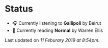 # Status

- 🎧 Currently listening to **Gallipoli** by Beirut
- 📖 Currently reading **Normal** by Warren Ellis

[//]: # (- 📺 Currently watching ****)
[//]: # (- 🕹 Currently playing ****)

Last updated on _11 Feburary 2019 at 8:54pm_.
